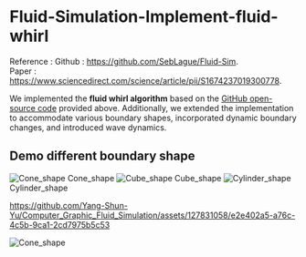 # Fluid-Simulation-Implement-fluid-whirl
Reference :
Github : https://github.com/SebLague/Fluid-Sim.  
Paper : https://www.sciencedirect.com/science/article/pii/S1674237019300778.

We implemented the **fluid whirl algorithm** based on the [GitHub open-source code](https://github.com/SebLague/Fluid-Sim) provided above. Additionally, we extended the implementation to accommodate various boundary shapes, incorporated dynamic boundary changes, and introduced wave dynamics.

## Demo different boundary shape
![Cone_shape](https://github.com/Yang-Shun-Yu/Computer_Graphic_Fluid_Simulation/assets/127831058/2fea87b7-a7ee-450a-9029-fa70622447c7)  Cone_shape
![Cube_shape](https://github.com/Yang-Shun-Yu/Computer_Graphic_Fluid_Simulation/assets/127831058/026ba94f-201f-4332-8a85-c112bfe66f2c)  Cube_shape
![Cylinder_shape](https://github.com/Yang-Shun-Yu/Computer_Graphic_Fluid_Simulation/assets/127831058/38cc8f35-7bef-47e0-9bbf-5460d4392c5c)  Cylinder_shape

https://github.com/Yang-Shun-Yu/Computer_Graphic_Fluid_Simulation/assets/127831058/e2e402a5-a76c-4c5b-9ca1-2cd7975b5c53

![Cone_shape](https://github.com/Yang-Shun-Yu/Computer_Graphic_Fluid_Simulation/assets/127831058/42fa8c60-6b41-4c6c-b3f0-1e00122784b5)
